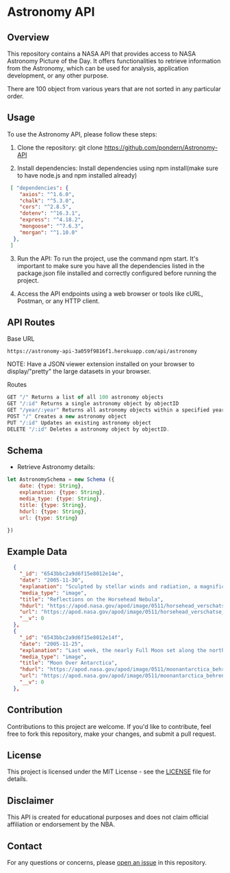# Astronomy API

## Overview
This repository contains a NASA API that provides access to NASA Astronomy Picture of the Day. It offers functionalities to retrieve information from the Astronomy, which can be used for analysis, application development, or any other purpose.

There are 100 object from various years that are not sorted in any particular order.


## Usage
To use the Astronomy API, please follow these steps:

1. Clone the repository:
git clone https://github.com/pondern/Astronomy-API
    

2. Install dependencies:
Install dependencies using npm install(make sure to have node.js and npm installed already)

```JSON
 [ "dependencies": {
    "axios": "^1.6.0",
    "chalk": "^5.3.0",
    "cors": "^2.8.5",
    "dotenv": "^16.3.1",
    "express": "^4.18.2",
    "mongoose": "^7.6.3",
    "morgan": "^1.10.0"
  },
 ]
```
3. Run the API:
To run the project, use the command npm start.
It's important to make sure you have all the dependencies listed in the package.json file installed and correctly configured before running the project.

4. Access the API endpoints using a web browser or tools like cURL, Postman, or any HTTP client.

## API Routes

Base URL
```
https://astronomy-api-3a059f9816f1.herokuapp.com/api/astronomy
```
NOTE: Have a JSON viewer extension installed on your browser to display/"pretty" the large datasets in your browser.

Routes

```javascript
GET "/" Returns a list of all 100 astronomy objects
GET "/:id" Returns a single astronomy object by objectID
GET "/year/:year" Returns all astronomy objects within a specified year
POST "/" Creates a new astronomy object
PUT "/:id" Updates an existing astronomy object
DELETE "/:id" Deletes a astronomy object by objectID.
```

## Schema
- Retrieve Astronomy details:

```javascript
let AstronomySchema = new Schema ({
    date: {type: String},
    explanation: {type: String},
    media_type: {type: String},
    title: {type: String},
    hdurl: {type: String},
    url: {type: String}

})
```
## Example Data

```json
  {
    "_id": "6543bbc2a9d6f15e8012e14e",
    "date": "2005-11-30",
    "explanation": "Sculpted by stellar winds and radiation, a magnificent interstellar dust cloud by chance has assumed this recognizable shape.  Fittingly named the Horsehead Nebula, it is some 1,500 light-years distant, embedded in the vast Orion cloud complex. About five light-years \"tall\", the dark cloud is cataloged as Barnard 33 and is visible only because its obscuring dust is silhouetted against the glowing red emission nebula IC 434.  Contrasting blue reflection nebula NGC 2023 is visible on the lower left.  In this gorgeous color image, both Horsehead and NGC 2023 seem to be caught in beams of light shining from above -- but the beams are actually just internal reflections from bright star Sigma Orionis, just off the upper edge of the view.",
    "media_type": "image",
    "title": "Reflections on the Horsehead Nebula",
    "hdurl": "https://apod.nasa.gov/apod/image/0511/horsehead_verschatse_f.jpg",
    "url": "https://apod.nasa.gov/apod/image/0511/horsehead_verschatse_f33.jpg",
    "__v": 0
  },
  {
    "_id": "6543bbc2a9d6f15e8012e14f",
    "date": "2005-11-25",
    "explanation": "Last week, the nearly Full Moon set along the northern horizon - as seen from Davis Station, Antarctica.  The squashed orange pumpkin shape just silhouettes the peak of a distant iceberg in this stunning view.  The Moon's apparently squashed shape is due to atmospheric bending of light or refraction - an effect which is more severe closer to the horizon. Skimming low along the stark features of the frozen landscape, the Moon's lower edge appears noticeably more distorted than the upper limb. Along with about 70 others present at Davis Station, Dr. Jim Behrens had a chance to enjoy the view while studying the ongoing detachment of a large iceberg known as \"Loose Tooth\".",
    "media_type": "image",
    "title": "Moon Over Antarctica",
    "hdurl": "https://apod.nasa.gov/apod/image/0511/moonantarctica_behrens_f.jpg",
    "url": "https://apod.nasa.gov/apod/image/0511/moonantarctica_behrens_f27.jpg",
    "__v": 0
  },
```
## Contribution
Contributions to this project are welcome. If you'd like to contribute, feel free to fork this repository, make your changes, and submit a pull request.

## License
This project is licensed under the MIT License - see the [LICENSE](LICENSE) file for details.

## Disclaimer
This API is created for educational purposes and does not claim official affiliation or endorsement by the NBA.

## Contact
For any questions or concerns, please [open an issue](https://github.com/Lindevin101/NBA-API/issues) in this repository.